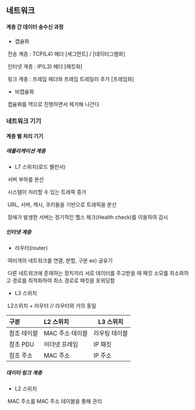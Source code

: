 ## 네트워크







#### 계층 간 데이터 송수신 과정

- 캡슐화

​	전송 계층 : TCP(L4) 헤더 [세그먼트] / [데이터그램화]

​	인터넷 계층 : IP(L3) 헤더 [패킷화]

​	링크 계층 : 프레임 헤더와 프레임 트레일러 추가 [프레임화]

- 비캡슐화

​	캡슐화를 역으로 진행하면서 제거해 나간다



### 네트워크 기기

#### 계층 별 처리 기기

##### 애플리케이션 계층

- L7 스위치(로드 밸런서)

​		서버 부하를 분산

​		시스템이 처리할 수 있는 트래픽 증가

​		URL, 서버, 캐시, 쿠키들을 기반으로 트래픽을 분산

​		장애가 발생한 서버는 정기적인 헬스 체크(Health check)를 이용하여 감시

##### 인터넷 계층

- 라우터(router)

​		여러개의 네트워크를 연결, 분할, 구분 ex) 공유기

​		다른 네트워크에 존재하는 장치끼리 서로 데이터를 주고받을 때 패킷 소모를 최소화하고 경로를 최적화하여 			최소 경로로 패킷을 포워딩함

- L3 스위치

​		L2스위치 + 라우터 // 라우터와 거의 동일

| 구분        | L2 스위치       | L3 스위치     |
| :---------- | :-------------- | ------------- |
| 참조 테이블 | MAC 주소 테이블 | 라우팅 테이블 |
| 참조 PDU    | 이더넷 프레임   | IP 패킷       |
| 참조 주소   | MAC 주소        | IP 주소       |

##### 데이터 링크 계층

- L2 스위치

​		MAC 주소를 MAC 주소 테이블을 통해 관리